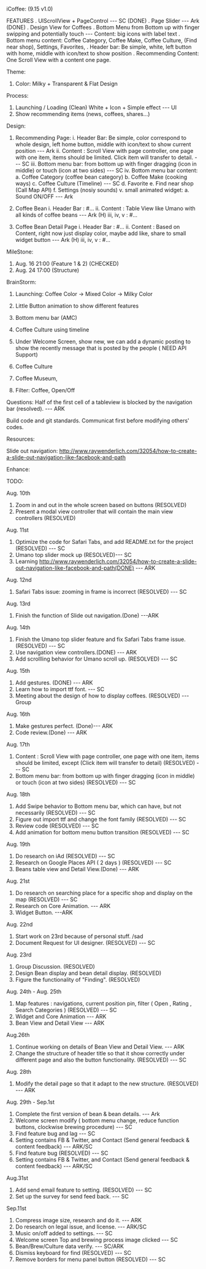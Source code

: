 iCoffee: (9.15 v1.0)

FEATURES
	. UIScrollView + PageControl --- SC (DONE)
	. Page Slider  --- Ark (DONE)
	. Design View for Coffees
	. Bottom Menu from Bottom up with finger swipping and potentially touch
		--- Content: big icons with label text
	. Bottom menu content:  Coffee Category, Coffee Make, Coffee Culture, (Find near shop), Settings, Favorites,
	. Header bar: Be simple, white, left button with home, middle with icon/text to show position
	. Recommending Content: One Scroll View with a content one page.

Theme:
1. Color: Milky + Transparent & Flat Design

Process:
1. Launching / Loading (Clean) White + Icon + Simple effect --- UI
2. Show recommending items (news, coffees, shares...)

Design:
1. Recommending Page:
	i. Header Bar: Be simple, color correspond to whole design, left home button, middle with icon/text to show current position --- Ark
   ii. Content : Scroll View with page controller, one page with one item, items should be limited. Click item will transfer to detail.  --- SC
  iii. Bottom menu bar: from bottom up with finger dragging (icon in middle) or touch (icon at two sides) --- SC
   iv. Bottom menu bar content: a. Coffee Category (coffee bean category) b. Coffee Make (cooking ways) c. Coffee Culture (Timeline) --- SC
   								d. Favorite e. Find near shop (Call Map API) f. Settings (nosiy sounds)
    v. small animated widget: a. Sound ON/OFF --- Ark

2. Coffee Bean
	i. Header Bar : #...
   ii. Content :  Table View like Umano with all kinds of coffee beans --- Ark (H)
  iii, iv, v : #...

3. Coffee Bean Detail Page
	i. Header Bar : #...
   ii. Content : Based on Content, right now just display color, maybe add like, share to small widget button --- Ark (H)
  iii, iv, v : #...


MileStone:
1. Aug. 16 21:00 (Feature 1 & 2) (CHECKED)
2. Aug. 24 17:00 (Structure)

BrainStorm:
1. Launching: Coffee Color -> Mixed Color -> Milky Color
2. Little Button animation to show different features
3. Bottom menu bar (AMC)
4. Coffee Culture using timeline
5. Under Welcome Screen, show new, we can add a dynamic posting to show the recently message that is posted by the people ( NEED API Support)

6. Coffee Culture
7. Coffee Museum, 
8. Filter: Coffee, Open/Off


Questions:
Half of the first cell of a tableview is blocked by the navigation bar (resolved). --- ARK

Build code and git standards. 
Communicat first before modifying others' codes. 



Resources:

Slide out navigation:
http://www.raywenderlich.com/32054/how-to-create-a-slide-out-navigation-like-facebook-and-path

Enhance:



TODO:

Aug. 10th
1. Zoom in and out in the whole screen based on buttons (RESOLVED)
2. Present a modal view controller that will contain the main view controllers (RESOLVED)
	
	
Aug. 11st
1. Optimize the code for Safari Tabs, and add README.txt for the project (RESOLVED) --- SC
2. Umano top slider mock up (RESOLVED)--- SC
3. Learning http://www.raywenderlich.com/32054/how-to-create-a-slide-out-navigation-like-facebook-and-path(DONE)	--- ARK


Aug. 12nd
1. Safari Tabs issue: zooming in frame is incorrect (RESOLVED) --- SC


Aug. 13rd
1. Finish the function of Slide out navigation.(Done) ---ARK


Aug. 14th
1. Finish the Umano top slider feature and fix Safari Tabs frame issue. (RESOLVED) --- SC
2. Use navigation view controllers.(DONE) --- ARK
3. Add scrollling behavior for Umano scroll up. (RESOLVED) --- SC


Aug. 15th
1. Add gestures. (DONE) --- ARK
2. Learn how to import ttf font. --- SC
3. Meeting about the design of how to display coffees. (RESOLVED) --- Group


Aug. 16th
1. Make gestures perfect. (Done)--- ARK
2. Code review.(Done) --- ARK 


Aug. 17th
1. Content : Scroll View with page controller, one page with one item, items should be limited, 
	except (Click item will transfer to detail) (RESOLVED) --- SC
2. Bottom menu bar: from bottom up with finger dragging (icon in middle) or touch (icon at two sides) (RESOLVED) --- SC

Aug. 18th
1. Add Swipe behavior to Bottom menu bar, which can have, but not necessarily (RESOLVED) --- SC
2. Figure out import ttf and change the font family (RESOLVED) --- SC
3. Review code (RESOLVED) ---  SC
4. Add animation for bottom menu button transition (RESOLVED) --- SC 

Aug. 19th
1. Do research on iAd (RESOLVED) --- SC
2. Research on Google Places API ( 2 days ) (RESOLVED) --- SC
3. Beans table view and Detail View.(Done) --- ARK

Aug. 21st
1. Do research on searching place for a specific shop and display on the map (RESOLVED) --- SC
2. Research on Core Animation. --- ARK
3. Widget Button. ---ARK

Aug. 22nd
1. Start work on 23rd because of personal stuff. /sad
2. Document Request for UI designer. (RESOLVED) --- SC


Aug. 23rd
1. Group Discussion. (RESOLVED)
2. Design Bean display and bean detail display. (RESOLVED)
3. Figure the functionality of "Finding". (RESOLVED)


Aug. 24th - Aug. 25th
1. Map features : navigations, current position pin, filter ( Open , Rating , Search Categories ) (RESOLVED) --- SC
2. Widget and Core Animation --- ARK
3. Bean View and Detail View --- ARK

Aug.26th
1. Continue working on details of Bean View and Detail View.  --- ARK
2. Change the structure of header title so that it show correctly under different page and also the button functionality. (RESOLVED) --- SC

Aug. 28th
1. Modify the detail page so that it adapt to the new structure. (RESOLVED) --- ARK 

Aug. 29th - Sep.1st
1. Complete the first version of bean & bean details. --- Ark
2. Welcome screen modify ( bottom menu change, reduce function buttons, clockwise brewing procedure) --- SC
3. Find feature bug and lag --- SC
4. Setting contains FB & Twitter, and Contact (Send general feedback & content feedback) --- ARK/SC
3. Find feature bug (RESOLVED) --- SC
4. Setting contains FB & Twitter, and Contact (Send general feedback & content feedback) --- ARK/SC

Aug.31st
1. Add send email feature to setting. (RESOLVED) --- SC
2. Set up the survey for send feed back. --- SC

Sep.11st

1. Compress image size, research and do it. --- ARK
2. Do research on legal issue, and license. --- ARK/SC
3. Music on/off added to settings. --- SC
4. Welcome screen Top and brewing process image clicked	--- SC
5. Bean/Brew/Culture data verify. --- SC/ARK
6. Dismiss keyboard for find (RESOLVED) --- SC
7. Remove borders for menu panel button (RESOLVED) --- SC